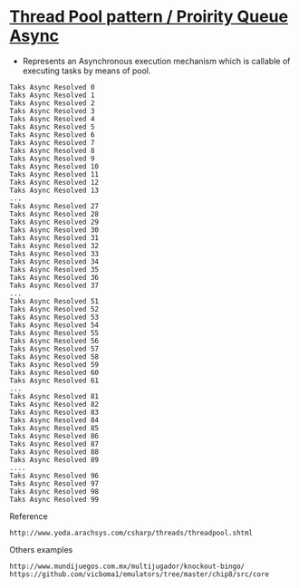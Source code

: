 [Thread Pool pattern / Proirity Queue Async ](http://msdn.microsoft.com/en-us/library/0ka9477y(v=vs.110).aspx)
=================

* Represents an Asynchronous execution mechanism which is callable of executing tasks by means of pool.

```
Taks Async Resolved 0
Taks Async Resolved 1
Taks Async Resolved 2
Taks Async Resolved 3
Taks Async Resolved 4
Taks Async Resolved 5
Taks Async Resolved 6
Taks Async Resolved 7
Taks Async Resolved 8
Taks Async Resolved 9
Taks Async Resolved 10
Taks Async Resolved 11
Taks Async Resolved 12
Taks Async Resolved 13
...
Taks Async Resolved 27
Taks Async Resolved 28
Taks Async Resolved 29
Taks Async Resolved 30
Taks Async Resolved 31
Taks Async Resolved 32
Taks Async Resolved 33
Taks Async Resolved 34
Taks Async Resolved 35
Taks Async Resolved 36
Taks Async Resolved 37
...
Taks Async Resolved 51
Taks Async Resolved 52
Taks Async Resolved 53
Taks Async Resolved 54
Taks Async Resolved 55
Taks Async Resolved 56
Taks Async Resolved 57
Taks Async Resolved 58
Taks Async Resolved 59
Taks Async Resolved 60
Taks Async Resolved 61
...
Taks Async Resolved 81
Taks Async Resolved 82
Taks Async Resolved 83
Taks Async Resolved 84
Taks Async Resolved 85
Taks Async Resolved 86
Taks Async Resolved 87
Taks Async Resolved 88
Taks Async Resolved 89
....
Taks Async Resolved 96
Taks Async Resolved 97
Taks Async Resolved 98
Taks Async Resolved 99
```

Reference
```
http://www.yoda.arachsys.com/csharp/threads/threadpool.shtml
```

Others examples
```            
http://www.mundijuegos.com.mx/multijugador/knockout-bingo/
https://github.com/vicboma1/emulators/tree/master/chip8/src/core
```


